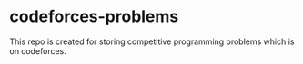 # codeforces-problems
This repo is created for storing competitive programming problems which is on codeforces.
